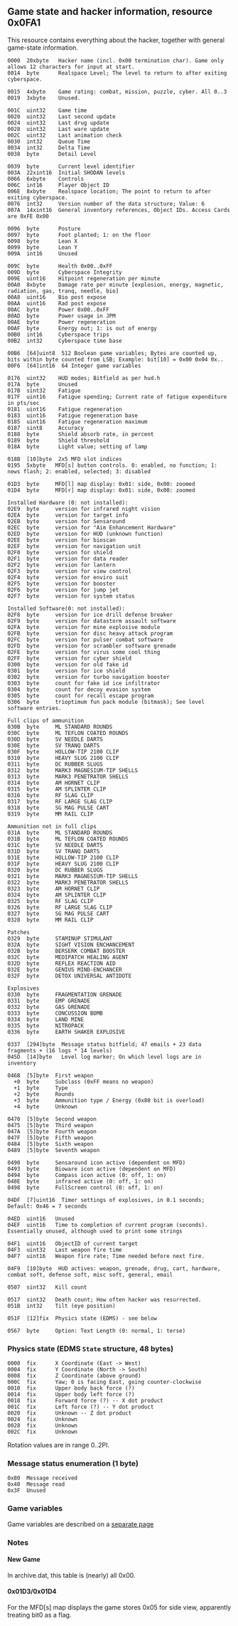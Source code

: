 ## Game state and hacker information, resource 0x0FA1

This resource contains everything about the hacker, together with general game-state information.


    0000  20xbyte   Hacker name (incl. 0x00 termination char). Game only allows 12 characters for input at start.
    0014  byte      Realspace Level; The level to return to after exiting cyberspace.

    0015  4xbyte    Game rating: combat, mission, puzzle, cyber. All 0..3
    0019  3xbyte    Unused.

    001C  uint32    Game time
    0020  uint32    Last second update
    0024  uint32    Last drug update
    0028  uint32    Last ware update
    002C  uint32    Last animation check
    0030  int32     Queue Time
    0034  int32     Delta Time
    0038  byte      Detail Level

    0039  byte      Current level identifier
    003A  22xint16  Initial SHODAN levels
    0066  6xbyte    Controls
    006C  int16     Player Object ID
    006E  8xbyte    Realspace location; The point to return to after exiting cyberspace.
    0076  int32     Version number of the data structure; Value: 6
    007A  14xint16  General inventory references, Object IDs. Access Cards are 0xFE 0x00

    0096  byte      Posture
    0097  byte      Foot planted; 1: on the floor
    0098  byte      Lean X
    0099  byte      Lean Y
    009A  int16     Unused

    009C  byte      Health 0x00..0xFF
    009D  byte      Cyberspace Integrity
    009E  uint16    Hitpoint regeneration per minute
    00A0  8xbyte    Damage rate per minute [explosion, energy, magnetic, radiation, gas, tranq, needle, bio]
    00A8  uint16    Bio post expose
    00AA  uint16    Rad post expose
    00AC  byte      Power 0x00..0xFF
    00AD  byte      Power usage in JPM
    00AE  byte      Power regeneration
    00AF  byte      Energy out; 1: is out of energy
    00B0  int16     Cyberspace trips
    00B2  int32     Cyberspace time base

    00B6  [64]uint8  512 Boolean game variables; Bytes are counted up, bits within byte counted from LSB; Example: bit[10] = 0x00 0x04 0x..
    00F6  [64]int16  64 Integer game variables

    0176  uint32    HUD modes; Bitfield as per hud.h
    017A  byte      Unused
    017B  sint32    Fatigue
    017F  uint16    Fatigue spending; Current rate of fatigue expenditure in pts/sec
    0181  uint16    Fatigue regeneration
    0183  uint16    Fatigue regeneration base
    0185  uint16    Fatigue regeneration maximum
    0187  sint8     Accuracy
    0188  byte      Shield absorb rate, in percent
    0189  byte      Shield threshold
    018A  byte      Light value; setting of lamp

    018B  [10]byte  2x5 MFD slot indices
    0195  5xbyte   MFD[s] button controls. 0: enabled, no function; 1: news flash; 2: enabled, selected; 3: disabled

    01D3  byte     MFD[l] map display: 0x01: side, 0x00: zoomed
    01D4  byte     MFD[r] map display: 0x01: side, 0x00: zoomed

    Installed Hardware (0: not installed):
    02E9  byte     version for infrared night vision
    02EA  byte     version for target info
    02EB  byte     version for Sensaround
    02EC  byte     version for "Aim Enhancement Hardware"
    02ED  byte     version for HUD (unknown function)
    02EE  byte     version for bioscan
    02EF  byte     version for navigation unit
    02F0  byte     version for shield
    02F1  byte     version for data reader
    02F2  byte     version for lantern
    02F3  byte     version for view control
    02F4  byte     version for enviro suit
    02F5  byte     version for booster
    02F6  byte     version for jump jet
    02F7  byte     version for system status
	
    Installed Software(0: not installed):
    02F8  byte     version for ice drill defense breaker
    02F9  byte     version for datastorm assault software
    02FA  byte     version for mine explosive module
    02FB  byte     version for disc heavy attack program
    02FC  byte     version for pulser combat software
    02FD  byte     version for scrambler software grenade
    02FE  byte     version for virus some cool thing
    02FF  byte     version for cyber shield
    0300  byte     version for old fake id
    0301  byte     version for ice shield
    0302  byte     version for turbo navigation booster
    0303  byte     count for fake id ice infiltrator
    0304  byte     count for decoy evasion system
    0305  byte     count for recall escape program
    0306  byte     trioptimum fun pack module (bitmask); See level software entries.

    Full clips of ammunition
    030B  byte     ML STANDARD ROUNDS
    030C  byte     ML TEFLON COATED ROUNDS 
    030D  byte     SV NEEDLE DARTS
    030E  byte     SV TRANQ DARTS
    030F  byte     HOLLOW-TIP 2100 CLIP
    0310  byte     HEAVY SLUG 2100 CLIP
    0311  byte     DC RUBBER SLUGS
    0312  byte     MARK3 MAGNESIUM-TIP SHELLS
    0313  byte     MARK3 PENETRATOR SHELLS
    0314  byte     AM HORNET CLIP
    0315  byte     AM SPLINTER CLIP
    0316  byte     RF SLAG CLIP
    0317  byte     RF LARGE SLAG CLIP
    0318  byte     SG MAG PULSE CART
    0319  byte     MM RAIL CLIP
	
	Ammunition not in full clips
    031A  byte     ML STANDARD ROUNDS
    031B  byte     ML TEFLON COATED ROUNDS
    031C  byte     SV NEEDLE DARTS
    031D  byte     SV TRANQ DARTS
    031E  byte     HOLLOW-TIP 2100 CLIP
    031F  byte     HEAVY SLUG 2100 CLIP
    0320  byte     DC RUBBER SLUGS
    0321  byte     MARK3 MAGNESIUM-TIP SHELLS
    0322  byte     MARK3 PENETRATOR SHELLS
    0323  byte     AM HORNET CLIP
    0324  byte     AM SPLINTER CLIP
    0325  byte     RF SLAG CLIP
    0326  byte     RF LARGE SLAG CLIP
    0327  byte     SG MAG PULSE CART
    0328  byte     MM RAIL CLIP
	
	Patches
    0329  byte     STAMINUP STIMULANT
    032A  byte     SIGHT VISION ENCHANCEMENT
    032B  byte     BERSERK COMBAT BOOSTER
    032C  byte     MEDIPATCH HEALING AGENT
    032D  byte     REFLEX REACTION AID
    032E  byte     GENIUS MIND-ENCHANCER
    032F  byte     DETOX UNIVERSAL ANTIDOTE
	
	Explosives
    0330  byte     FRAGMENTATION GRENADE
    0331  byte     EMP GRENADE
    0332  byte     GAS GRENADE
    0333  byte     CONCUSSION BOMB
    0334  byte     LAND MINE
    0335  byte     NITROPACK
    0336  byte     EARTH SHAKER EXPLOSIVE
    
    0337  [294]byte  Message status bitfield; 47 emails + 23 data fragments + (16 logs * 14 levels)
    045D  [14]byte   Level log marker; On which level logs are in inventory

    046B  [5]byte  First weapon
      +0  byte     Subclass (0xFF means no weapon)
      +1  byte     Type
      +2  byte     Rounds
      +3  byte     Ammunition type / Energy (0x80 bit is overload)
      +4  byte     Unknown
    
    0470  [5]byte  Second weapon
    0475  [5]byte  Third weapon
    047A  [5]byte  Fourth weapon
    047F  [5]byte  Fifth weapon
    0484  [5]byte  Sixth weapon
    0489  [5]byte  Seventh weapon
    
    0490  byte     Sensaround icon active (dependent on MFD)
    0493  byte     Bioware icon active (dependent on MFD)
    0494  byte     Compass icon active (0: off, 1: on)
    048E  byte     infrared active (0: off, 1: on)
    0498  byte     FullScreen control (0: off, 1: on)

    04DF  [7]uint16  Timer settings of explosives, in 0.1 seconds; Default: 0x46 = 7 seconds

    04ED  uint16   Unused
    04EF  uint16   Time to completion of current program (seconds). Essentially unused, although used to print some strings

    04F1  uint16   ObjectID of current target
    04F3  uint32   Last weapon fire time
    04F7  uint16   Weapon fire rate; Time needed before next fire.

    04F9  [10]byte  HUD actives: weapon, grenade, drug, cart, hardware, combat soft, defense soft, misc soft, general, email

    0507  sint32   Kill count

    0517  sint32   Death count; How often hacker was resurrected.
    051B  int32    Tilt (eye position)

    051F  [12]fix  Physics state (EDMS) - see below

    0567  byte     Option: Text Length (0: normal, 1: terse)


### Physics state (EDMS `State` structure, 48 bytes)

    0000  fix      X Coordinate (East -> West)
    0004  fix      Y Coordinate (North -> South)
    0008  fix      Z Coordinate (above ground)
    000C  fix      Yaw; 0 is facing East, going counter-clockwise
    0010  fix      Upper body back force (?)
    0014  fix      Upper body left force (?)
    0018  fix      Forward force (?) -- X dot product
    001C  fix      Left force (?) -- Y dot product
    0020  fix      Unknown -- Z dot product
    0024  fix      Unknown
    0028  fix      Unknown
    002C  fix      Unknown

Rotation values are in range 0..2PI.

### Message status enumeration (1 byte)

    0x80  Message received
    0x40  Message read
    0x3F  Unused


### Game variables

Game variables are described on a [separate page](gameVariables.md)

### Notes

#### New Game
In archive.dat, this table is (nearly) all 0x00.

#### 0x01D3/0x01D4
For the MFD[s] map displays the game stores 0x05 for side view, apparently treating bit0 as a flag.
